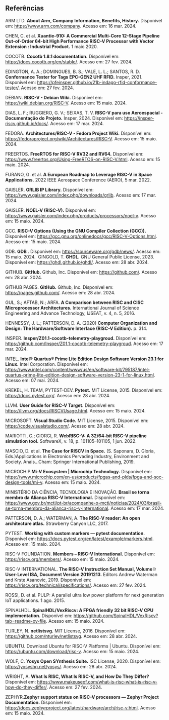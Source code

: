 ## Referências

ARM LTD. **About Arm, Company Information, Benefits, History.** Disponível em:
<https://www.arm.com/company>. Acesso em: 16 mar. 2024.

CHEN, C. et al. **Xuantie-910: A Commercial Multi-Core 12-Stage Pipeline Out-of-Order 64-bit High Performance RISC-V Processor with Vector Extension : Industrial Product.** 1 maio 2020.

COCOTB. **Cocotb 1.8.1 documentation.** Disponível em:
<https://docs.cocotb.org/en/stable/>. Acesso em: 27 fev. 2024.

EDINGTON, A. A.; DOMINGUES, B. S.; VALE, L. L.; SANTOS, R. D. **Conformance Tester for Tags EPC-GEN2 UHF RFID.**
Insper, 2021. Disponível em:
<https://pfeinsper.github.io/21b-indago-rfid-conformance-tester/>. Acesso em: 27
fev. 2024.

DEBIAN. **RISC-V - Debian Wiki.** Disponível em: <https://wiki.debian.org/RISC-V>. Acesso em: 15 maio. 2024.

DIAS, L. F.; RUGGIERO, G. V.; SEIXAS, T. V. **RISC-V para uso Aeroespacial - Documentação do Projeto.** 
Insper, 2024. Disponível em:
<https://insper-riscv.github.io/docs/>. Acesso em: 17 mar. 2024.

FEDORA. **Architectures/RISC-V - Fedora Project Wiki.** Disponível em: <https://fedoraproject.org/wiki/Architectures/RISC-V>. Acesso em: 15 maio. 2024.

FREERTOS. **FreeRTOS for RISC-V RV32 and RV64.** Disponível em: <https://www.freertos.org/Using-FreeRTOS-on-RISC-V.html>. Acesso em: 15 maio. 2024.

FURANO, G. et al. **A European Roadmap to Leverage RISC-V in Space Applications.** 2022 IEEE Aerospace Conference (AERO), 5 mar. 2022.

GAISLER. **GRLIB IP Library.** Disponível em:
<https://www.gaisler.com/index.php/downloads/grlib>. Acesso em: 17 mar. 2024.

GAISLER. **NOEL-V (RISC-V).** Disponível em: <https://www.gaisler.com/index.php/products/processors/noel-v>. Acesso em: 15 maio. 2024.

GCC. **RISC-V Options (Using the GNU Compiler Collection (GCC)).** Disponível em: <https://gcc.gnu.org/onlinedocs/gcc/RISC-V-Options.html>. Acesso em: 15 maio. 2024.

GDB. **GDB** . Disponível em: <https://sourceware.org/gdb/news/>. Acesso em: 15 maio. 2024.
‌
GINGOLD, T. **GHDL.** GNU General Public License, 2023. Disponível em: <https://ghdl.github.io/ghdl/>. Acesso em: 28 abr. 2024.

GITHUB. **GitHub.** Github, Inc. Disponível em: <https://github.com/>. Acesso em: 28 abr. 2024.

GITHUB PAGES. **GitHub.** Github, Inc. Disponível em: <https://pages.github.com/>. Acesso em: 28 abr. 2024.

‌GUL, S.; AFTAB, N.; ARFA. **A Comparison between RISC and CISC Microprocessor Architectures.** 
International Journal of Science Engineering and Advance
Technology, IJSEAT, v. 4, n. 5, 2016.

HENNESSY, J. L.; PATTERSON, D. A. (2020) 
**Computer Organization and Design: The Hardware/Software Interface (RISC-V Edition).** p. 314.

INSPER. **Insper/Z01.1-cocotb-telemetry-playgroud.** Disponível em:
<https://github.com/Insper/Z01.1-cocotb-telemetry-playgroud>. Acesso em: 17
mar. 2024.

INTEL. **Intel® Quartus® Prime Lite Edition Design Software Version 23.1 for Linux.** Intel Corporation. Disponível em: <https://www.intel.com/content/www/us/en/software-kit/795187/intel-quartus-prime-lite-edition-design-software-version-23-1-for-linux.html>. Acesso em: 07 mai. 2024.

KREKEL, H. TEAM, PYTEST-DEV. **Pytest.** MIT License, 2015. Disponível em: <https://docs.pytest.org/>. 
Acesso em: 28 abr. 2024.

LLVM. **User Guide for RISC-V Target.** Disponível em: <https://llvm.org/docs/RISCVUsage.html>. Acesso em: 15 maio. 2024.

MICROSOFT. **Visual Studio Code.** MIT License, 2015. Disponível em: <https://code.visualstudio.com/>. Acesso em: 28
abr. 2024.

MARIOTTI, G.; GIORGI, R. **WebRISC-V: A 32/64-bit RISC-V pipeline simulation tool.**
SoftwareX, v. 18, p. 101105–101105, 1 jun. 2022.

MASCIO, D. et al. **The Case for RISCV in Space.** (S. Saponara, D. Gloria, Eds.)Applications in Electronics Pervading Industry, Environment and Society. Anais...Cham: Springer International Publishing, 2019.

MICROCHIP.**Mi-V Ecosystem | Microchip Technology.** Disponível em: <https://www.microchip.com/en-us/products/fpgas-and-plds/fpga-and-soc-design-tools/mi-v>. Acesso em: 15 maio. 2024.

MINISTÉRIO DA CIÊNCIA, TECNOLOGIA E INOVAÇÃO. **Brasil se torna membro da Aliança RISC-V International.** Disponível em:
<https://www.gov.br/mcti/pt-br/acompanhe-o-mcti/noticias/2024/03/brasil-se-torna-membro-da-alianca-risc-v-international>.
Acesso em: 17 mar. 2024.

PATTERSON, D. A.; WATERMAN, A. **The RISC-V reader: An open architecture atlas.**
Strawberry Canyon LLC, 2017.

PYTEST. **Working with custom markers — pytest documentation.** Disponível em: <https://docs.pytest.org/en/latest/example/markers.html>. Acesso em: 15 maio. 2024.

RISC-V FOUNDATION. **Members – RISC-V International.** Disponível em: <https://riscv.org/members/>. Acesso em: 15 maio. 2024.

RISC-V INTERNATIONAL. **The RISC-V Instruction Set Manual, Volume I: User-Level ISA, Document Version 20191213.** 
Editors Andrew Waterman and Krste
Asanovic, 2019. Disponível em: <https://riscv.org/technical/specifications/>.
Acesso em: 27 fev. 2024.

ROSSI, D. et al. PULP: A parallel ultra low power platform for next generation IoT applications. 1 ago. 2015.

SPINALHDL. **SpinalHDL/VexRiscv: A FPGA friendly 32 bit RISC-V CPU implementation.** Disponível em: <https://github.com/SpinalHDL/VexRiscv?tab=readme-ov-file>. Acesso em: 15 maio. 2024.

TURLEY, N. **netlistsvg.** MIT License, 2016. Disponível em: <https://github.com/nturley/netlistsvg>. Acesso em: 28 abr. 2024.

UBUNTU. Download Ubuntu for RISC-V Platforms | Ubuntu. Disponível em: <https://ubuntu.com/download/risc-v>. Acesso em: 15 maio. 2024.

WOLF, C. **Yosys Open SYnthesis Suite.** ISC License, 2020. Disponível em: <https://yosyshq.net/yosys/>. 
Acesso em: 28 abr. 2024.

WRIGHT, A. **What Is RISC, What Is RISC-V, and How Do They Differ?** Disponível em:
<https://www.makeuseof.com/what-is-risc-what-is-risc-v-how-do-they-differ/>.
Acesso em: 27 fev. 2024.

ZEPHYR.**Zephyr support status on RISC-V processors — Zephyr Project Documentation.** Disponível em: <https://docs.zephyrproject.org/latest/hardware/arch/risc-v.html>. Acesso em: 15 maio. 2024.

